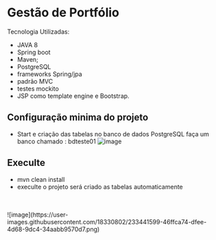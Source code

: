 # Gestão de Portfólio
Tecnologia Utilizadas:

* JAVA 8 
* Spring boot
* Maven;
* PostgreSQL
* frameworks Spring/jpa 
* padrão MVC 
* testes mockito 
* JSP como template engine e Bootstrap.

## Configuração minima do projeto
* Start e criação das tabelas no banco de dados PostgreSQL faça um banco chamado : bdteste01 
![image](https://user-images.githubusercontent.com/18330802/233441213-f17e16fc-0d7a-4d79-a0c0-8a27af56d348.png)

## Execulte 
* mvn clean install
* execulte o projeto será criado as tabelas automaticamente
</br>
</br>
![image](https://user-images.githubusercontent.com/18330802/233441599-46ffca74-dfee-4d68-9dc4-34aabb9570d7.png)
